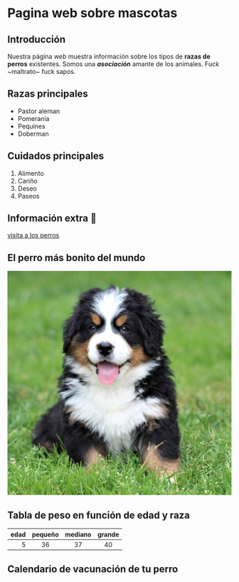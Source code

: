 # Pagina web sobre mascotas

## Introducción
Nuestra página _web_ muestra información sobre los tipos de **razas de perros** existentes. Somos una **_asociación_** amante de los animales. Fuck ~maltrato~ fuck sapos.
## Razas principales
* Pastor aleman
* Pomerania
* Pequines
* Doberman

## Cuidados principales

1. Alimento
2. Cariño
3. Deseo
4. Paseos

## Información extra :dog:
[visita a los perros](https://es.wikipedia.org/wiki/Canis_familiaris)

## El perro más bonito del mundo

![alt](berna.jpg)

## Tabla de peso en función de edad y raza
 |edad | pequeño | mediano | grande |
 |----:|:------:|:--------:|:----:|
 |5|36|37|40|

## Calendario de vacunación de tu perro


   
